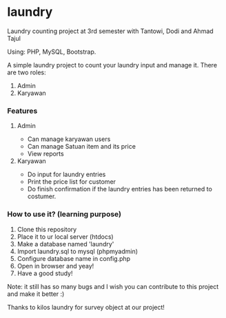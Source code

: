 # laundry
Laundry counting project at 3rd semester with Tantowi, Dodi and Ahmad Tajul

Using: PHP, MySQL, Bootstrap.

A simple laundry project to count your laundry input and manage it.
There are two roles:
<ol>
<li>Admin</li>
<li>Karyawan</li>
</ol>

<h3>Features</h3>
<ol>
  <li>Admin</li>
  <ul>
    <li>Can manage karyawan users</li>
    <li>Can manage Satuan item and its price</li>
    <li>View reports</li>
  </ul>
  <li>Karyawan</li>
  <ul>
    <li>Do input for laundry entries</li>
    <li>Print the price list for customer</li>
    <li>Do finish confirmation if the laundry entries has been returned to costumer.</li>
  </ul>
</ol>

<h3>How to use it? (learning purpose)</h3>
<ol>
  <li>Clone this repository</li>
  <li>Place it to ur local server (htdocs)</li>
  <li>Make a database named 'laundry'</li>
  <li>Import laundry.sql to mysql (phpmyadmin)</li>
  <li>Configure database name in config.php</li>
  <li>Open in browser and yeay!</li>
  <li>Have a good study!</li>
</ol>


Note: it still has so many bugs and I wish you can contribute to this project and make it better :)

Thanks to kilos laundry for survey object at our project!
